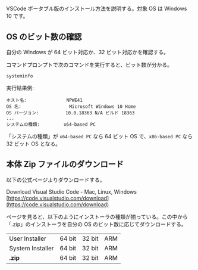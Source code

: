 # 
VSCode ポータブル版のインストール方法を説明する。対象 OS は Windows 10 です。

## OS のビット数の確認
自分の Windows が 64 ビット対応か、32 ビット対応かを確認する。

コマンドプロンプトで次のコマンドを実行すると、ビット数が分かる。
```console
systeminfo
```
実行結果例: 
```
ホスト名:               NPWE41
OS 名:                  Microsoft Windows 10 Home
OS バージョン:          10.0.18363 N/A ビルド 18363
...
システムの種類:         x64-based PC
```

「システムの種類」が `x64-based PC` なら 64 ビット OS で、`x86-based PC` なら 32 ビット OS となる。

## 本体 Zip ファイルのダウンロード
以下の公式ページよりダウンロードする。

Download Visual Studio Code - Mac, Linux, Windows  
[https://code.visualstudio.com/download](https://code.visualstudio.com/download)

ページを見ると、以下のようにインストーラの種類が揃っている。この中から「.zip」のインストーラを自分の OS のビット数に応じてダウンロードする。
<table>
  <tr>
    <td>User Installer</td>
    <td>64 bit</td>
    <td>32 bit</td>
    <td>ARM</td>
  </tr>
  <tr>
    <td>System Installer</td>
    <td>64 bit</td>
    <td>32 bit</td>
    <td>ARM</td>
  </tr>
  <tr>
    <td><strong>.zip</strong></td>
    <td>64 bit</td>
    <td>32 bit</td>
    <td>ARM</td>
  </tr>
</table>
